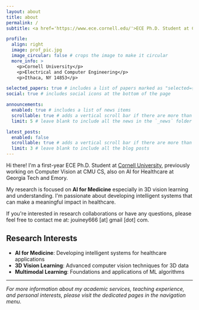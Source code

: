 ```yaml
---
layout: about
title: about
permalink: /
subtitle: <a href='https://www.ece.cornell.edu/'>ECE Ph.D. Student at Cornell University</a>

profile:
  align: right
  image: prof_pic.jpg
  image_circular: false # crops the image to make it circular
  more_info: >
    <p>Cornell University</p>
    <p>Electrical and Computer Engineering</p>
    <p>Ithaca, NY 14853</p>

selected_papers: true # includes a list of papers marked as "selected={true}"
social: true # includes social icons at the bottom of the page

announcements:
  enabled: true # includes a list of news items
  scrollable: true # adds a vertical scroll bar if there are more than 3 news items
  limit: 5 # leave blank to include all the news in the `_news` folder

latest_posts:
  enabled: false
  scrollable: true # adds a vertical scroll bar if there are more than 3 new posts items
  limit: 3 # leave blank to include all the blog posts
---
```


Hi there! I'm a first-year ECE Ph.D. Student at [Cornell University](https://www.cornell.edu/), previously working on Computer Vision at CMU CS, also on AI for Healthcare at Georgia Tech and Emory.

My research is focused on **AI for Medicine** especially in 3D vision learning and understanding. I'm passionate about developing intelligent systems that can make a meaningful impact in healthcare.

If you're interested in research collaborations or have any questions, please feel free to contact me at: jouiney666 [at] gmail [dot] com.

## Research Interests

- **AI for Medicine**: Developing intelligent systems for healthcare applications
- **3D Vision Learning**: Advanced computer vision techniques for 3D data
- **Multimodal Learning**: Foundations and applications of ML algorithms

---

*For more information about my academic services, teaching experience, and personal interests, please visit the dedicated pages in the navigation menu.*
